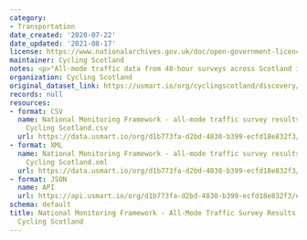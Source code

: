 ```yaml
---
category:
- Transportation
date_created: '2020-07-22'
date_updated: '2021-08-17'
license: https://www.nationalarchives.gov.uk/doc/open-government-licence/version/3/
maintainer: Cycling Scotland
notes: <p>"All-mode traffic data from 48-hour surveys across Scotland in May 2017"</p>
organization: Cycling Scotland
original_dataset_link: https://usmart.io/org/cyclingscotland/discovery/discovery-view-detail/2fe0e496-9f15-401e-9be4-9006c0494fe6
records: null
resources:
- format: CSV
  name: National Monitoring Framework - all-mode traffic survey results May 2017 -
    Cycling Scotland.csv
  url: https://data.usmart.io/org/d1b773fa-d2bd-4830-b399-ecfd18e832f3/resource?resourceGUID=02823010-1f33-46df-be3a-4218704f9ecb
- format: XML
  name: National Monitoring Framework - all-mode traffic survey results May 2017 -
    Cycling Scotland.xml
  url: https://data.usmart.io/org/d1b773fa-d2bd-4830-b399-ecfd18e832f3/resource?resourceGUID=c570a1a8-e2bb-4b69-be1d-13c35c4327dd
- format: JSON
  name: API
  url: https://api.usmart.io/org/d1b773fa-d2bd-4830-b399-ecfd18e832f3/e7335c08-905e-460c-b70f-c955c21f1274/1/urql
schema: default
title: National Monitoring Framework - All-Mode Traffic Survey Results May 2017 -
  Cycling Scotland
---
```

